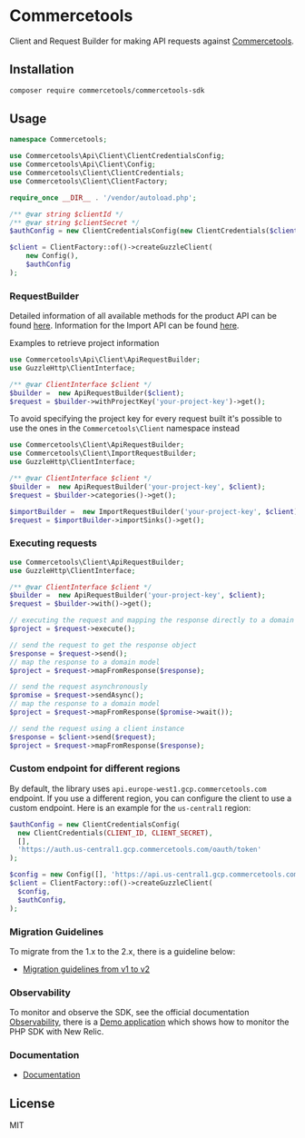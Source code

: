 # Commercetools

Client and Request Builder for making API requests against [Commercetools](https://www.commercetools.com).

## Installation

```sh
composer require commercetools/commercetools-sdk
```

## Usage

```php
namespace Commercetools;

use Commercetools\Api\Client\ClientCredentialsConfig;
use Commercetools\Api\Client\Config;
use Commercetools\Client\ClientCredentials;
use Commercetools\Client\ClientFactory;

require_once __DIR__ . '/vendor/autoload.php';

/** @var string $clientId */
/** @var string $clientSecret */
$authConfig = new ClientCredentialsConfig(new ClientCredentials($clientId, $clientSecret));

$client = ClientFactory::of()->createGuzzleClient(
    new Config(),
    $authConfig
);
```

### RequestBuilder

Detailed information of all available methods for the product API can be found [here](lib/commercetools-api/docs/RequestBuilder.md).
Information for the Import API can be found [here](lib/commercetools-import/docs/RequestBuilder.md).

Examples to retrieve project information

```php
use Commercetools\Api\Client\ApiRequestBuilder;
use GuzzleHttp\ClientInterface;

/** @var ClientInterface $client */
$builder =  new ApiRequestBuilder($client);
$request = $builder->withProjectKey('your-project-key')->get();
```

To avoid specifying the project key for every request built it's possible to use the ones in the `Commercetools\Client` namespace instead

```php
use Commercetools\Client\ApiRequestBuilder;
use Commercetools\Client\ImportRequestBuilder;
use GuzzleHttp\ClientInterface;

/** @var ClientInterface $client */
$builder =  new ApiRequestBuilder('your-project-key', $client);
$request = $builder->categories()->get();

$importBuilder =  new ImportRequestBuilder('your-project-key', $client);
$request = $importBuilder->importSinks()->get();
```


### Executing requests

```php
use Commercetools\Client\ApiRequestBuilder;
use GuzzleHttp\ClientInterface;

/** @var ClientInterface $client */
$builder =  new ApiRequestBuilder('your-project-key', $client);
$request = $builder->with()->get();

// executing the request and mapping the response directly to a domain model
$project = $request->execute();

// send the request to get the response object 
$response = $request->send();
// map the response to a domain model
$project = $request->mapFromResponse($response);

// send the request asynchronously 
$promise = $request->sendAsync();
// map the response to a domain model
$project = $request->mapFromResponse($promise->wait());

// send the request using a client instance
$response = $client->send($request);
$project = $request->mapFromResponse($response);
```
### Custom endpoint for different regions

By default, the library uses `api.europe-west1.gcp.commercetools.com` endpoint. If you use a different region, you can configure the client to use a custom endpoint. Here is an example for the `us-central1` region:
```php
$authConfig = new ClientCredentialsConfig(
  new ClientCredentials(CLIENT_ID, CLIENT_SECRET), 
  [], 
  'https://auth.us-central1.gcp.commercetools.com/oauth/token'
);

$config = new Config([], 'https://api.us-central1.gcp.commercetools.com');
$client = ClientFactory::of()->createGuzzleClient(
  $config,
  $authConfig,
);
```

### Migration Guidelines
To migrate from the 1.x to the 2.x, there is a guideline below:
* [Migration guidelines from v1 to v2](./Migration.md)

### Observability

To monitor and observe the SDK, see the official documentation [Observability](https://docs.commercetools.com/sdk/observability), there is a [Demo application](https://github.com/commercetools/commercetools-sdk-php-v2/tree/master/examples/symfony-app) which shows how to monitor the PHP SDK with New Relic.

### Documentation

* [Documentation](https://commercetools.github.io/commercetools-sdk-php-v2/docs/html/index.html)

## License

MIT
